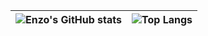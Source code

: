 | ![Enzo's GitHub stats](https://github-readme-stats.vercel.app/api?username=enzoluizb&show_icons=true&theme=graywhite) | ![Top Langs](https://github-readme-stats.vercel.app/api/top-langs/?username=enzoluizb&layout=compact&theme=graywhite) |
| --- | --- |

